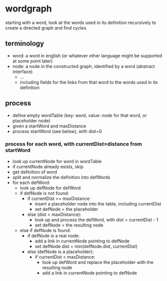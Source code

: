 # wordgraph
starting with a word, look at the words used in its definition recursively to create a directed graph and find cycles.

## terminology
* word: a word in english (or whatever other language might be supported at some point later)
* node: a node in the constructed graph, identified by a word (abstract interface)
  * ...
  * including fields for the links from that word to the words used in its definition

## process
* define empty wordTable (key: word, value: node for that word, or placeholder node)
* given a startWord and maxDistance
* process startWord (see below), with dist=0

### process for each word, with currentDist=distance from startWord
* look up currentNode for word in wordTable
* if currentNode already exists, skip
* get definition of word
* split and normalize the definition into defWords
* for each defWord:
  * look up defNode for defWord
  * if defNode is not found:
    * if currentDist >= maxDistance:
      * insert a placeholder node into the table, including currentDist
      * set defNode = the placeholder
    * else (dist < maxDistance):
      * look up and process the defWord, with dist = currentDist - 1
      * set defNode = the resulting node
  * else if defNode is found:
    * if defNode is a real node:
      * add a link in currentNode pointing to defNode
      * set defNode.dist = min(defNode.dist, currentDist)
    * else (defNode is a placeholder):
      * if currentDist < maxDistance:
        * look up defWord and replace the placeholder with the resulting node
        * add a link in currentNode pointing to defNode
    
